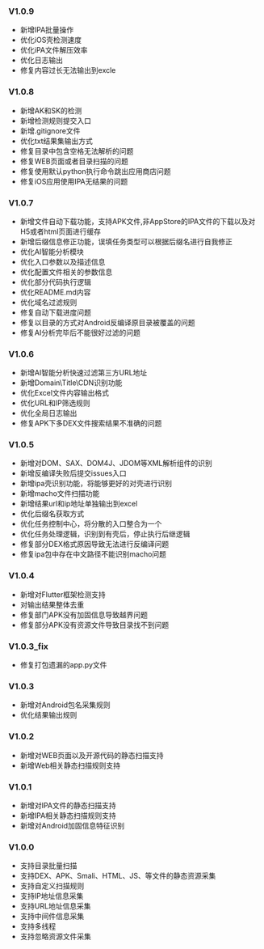 ### V1.0.9
- 新增IPA批量操作
- 优化iOS壳检测速度
- 优化iPA文件解压效率
- 优化日志输出
- 修复内容过长无法输出到excle


### V1.0.8
- 新增AK和SK的检测
- 新增检测规则提交入口
- 新增.gitignore文件
- 优化txt结果集输出方式
- 修复目录中包含空格无法解析的问题
- 修复WEB页面或者目录扫描的问题
- 修复使用默认python执行命令跳出应用商店问题
- 修复iOS应用使用IPA无结果的问题

### V1.0.7
- 新增文件自动下载功能，支持APK文件,非AppStore的IPA文件的下载以及对H5或者html页面进行缓存
- 新增后缀信息修正功能，误填任务类型可以根据后缀名进行自我修正
- 优化AI智能分析模块
- 优化入口参数以及描述信息
- 优化配置文件相关的参数信息
- 优化部分代码执行逻辑
- 优化README.md内容
- 优化域名过滤规则
- 修复自动下载进度问题
- 修复以目录的方式对Android反编译原目录被覆盖的问题
- 修复AI分析完毕后不能很好过滤的问题

### V1.0.6
- 新增AI智能分析快速过滤第三方URL地址
- 新增Domain\Title\CDN识别功能
- 优化Excel文件内容输出格式
- 优化URL和IP筛选规则
- 优化全局日志输出
- 修复APK下多DEX文件搜索结果不准确的问题

### V1.0.5
- 新增对DOM、SAX、DOM4J、JDOM等XML解析组件的识别
- 新增反编译失败后提交issues入口
- 新增ipa壳识别功能，将能够更好的对壳进行识别
- 新增macho文件扫描功能
- 新增结果url和ip地址单独输出到excel
- 优化后缀名获取方式 
- 优化任务控制中心，将分散的入口整合为一个
- 优化任务处理逻辑，识别到有壳后，停止执行后继逻辑
- 修复部分DEX格式原因导致无法进行反编译问题
- 修复ipa包中存在中文路径不能识别macho问题

### V1.0.4
- 新增对Flutter框架检测支持
- 对输出结果整体去重
- 修复部门APK没有加固信息导致越界问题
- 修复部分APK没有资源文件导致目录找不到问题

### V1.0.3_fix
- 修复打包遗漏的app.py文件

### V1.0.3
- 新增对Android包名采集规则
- 优化结果输出规则

### V1.0.2
- 新增对WEB页面以及开源代码的静态扫描支持
- 新增Web相关静态扫描规则支持

### V1.0.1
- 新增对IPA文件的静态扫描支持
- 新增IPA相关静态扫描规则支持
- 新增对Android加固信息特征识别

### V1.0.0
- 支持目录批量扫描
- 支持DEX、APK、Smali、HTML、JS、等文件的静态资源采集
- 支持自定义扫描规则
- 支持IP地址信息采集
- 支持URL地址信息采集
- 支持中间件信息采集
- 支持多线程
- 支持忽略资源文件采集